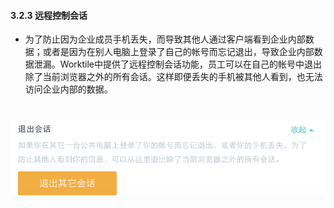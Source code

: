 #### 3.2.3 远程控制会话
* 为了防止因为企业成员手机丢失，而导致其他人通过客户端看到企业内部数据；或者是因为在别人电脑上登录了自己的帐号而忘记退出，导致企业内部数据泄漏。Worktile中提供了远程控制会话功能，员工可以在自己的帐号中退出除了当前浏览器之外的所有会话。这样即便丢失的手机被其他人看到，也无法访问企业内部的数据。

# ![](/assets/3.3.png)